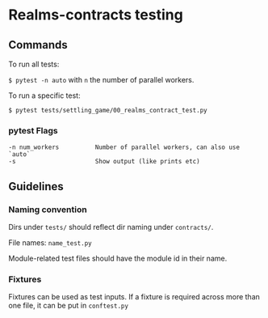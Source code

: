 # Realms-contracts testing

## Commands

To run all tests:

`$ pytest -n auto` with `n` the number of parallel workers.

To run a specific test:

`$ pytest tests/settling_game/00_realms_contract_test.py`

### pytest Flags

```
-n num_workers          Number of parallel workers, can also use `auto`
-s                      Show output (like prints etc)
```

## Guidelines

### Naming convention

Dirs under `tests/` should reflect dir naming under `contracts/`.

File names: `name_test.py`

Module-related test files should have the module id in their name.

### Fixtures

Fixtures can be used as test inputs. If a fixture is required across more than one file, it can be put in `conftest.py`
